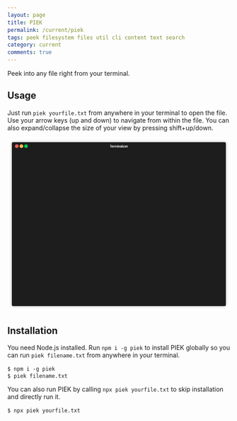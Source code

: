 ```yaml
---
layout: page
title: PIEK
permalink: /current/piek
tags: peek filesystem files util cli content text search 
category: current
comments: true
---
```


Peek into any file right from your terminal. 

## Usage

Just run ``piek yourfile.txt`` from anywhere in your terminal to open the file.
Use your arrow keys (up and down) to navigate from within the file. You can also
expand/collapse the size of your view by pressing shift+up/down.

![PIEK usage demo](https://raw.githubusercontent.com/lukasbach/piek/master/demo.gif "PIEK usage demo")

## Installation

You need Node.js installed. Run ``npm i -g piek`` to install PIEK globally so you can run 
``piek filename.txt`` from anywhere in your terminal.

    $ npm i -g piek
    $ piek filename.txt

You can also run PIEK by calling ``npx piek yourfile.txt`` to skip installation and directly
run it.

    $ npx piek yourfile.txt
